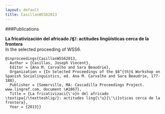 ```yaml
---
layout: default
title: CasillasWSS62013
---
```


###Publications

__La fricativización del africado /ʧ/: actitudes lingüísticas cerca de la frontera__   
In the selected proceeding of WSS6.

    @inproceedings{CasillasWSS62013,
      Author = {Casillas, Joseph Vincent},
      Editor = {Ana M. Carvalho and Sara Beaudrie},
      Organization = {In Selected Proceedings of the $6^{th}$ Workshop on Spanish Sociolinguistics, ed. Ana M. Carvalho and Sara Beaudrie, 177-188},
      Publisher = {Somerville, MA: Cascadilla Proceedings Project. www.lingref.com, document \#2867},
      Title = {La fricativizaci{\'o}n del africado \textipa{/\textteshlig/}: actitudes ling{\"u}{\'\i}sticas cerca de la frontera},
      Year = {2013}}